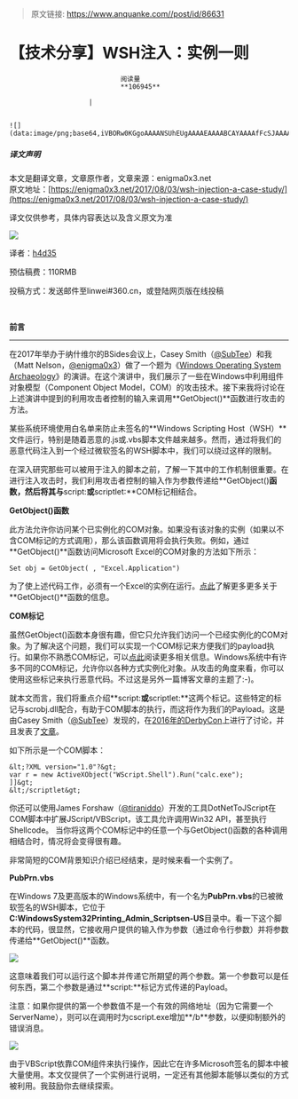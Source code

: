> 原文链接: https://www.anquanke.com//post/id/86631 


# 【技术分享】WSH注入：实例一则


                                阅读量   
                                **106945**
                            
                        |
                        
                                                                                                                                    ![](data:image/png;base64,iVBORw0KGgoAAAANSUhEUgAAAAEAAAABCAYAAAAfFcSJAAAAAXNSR0IArs4c6QAAAARnQU1BAACxjwv8YQUAAAAJcEhZcwAADsQAAA7EAZUrDhsAAAANSURBVBhXYzh8+PB/AAffA0nNPuCLAAAAAElFTkSuQmCC)
                                                                                            



##### 译文声明

本文是翻译文章，文章原作者，文章来源：enigma0x3.net
                                <br>原文地址：[https://enigma0x3.net/2017/08/03/wsh-injection-a-case-study/](https://enigma0x3.net/2017/08/03/wsh-injection-a-case-study/)

译文仅供参考，具体内容表达以及含义原文为准



[![](https://p4.ssl.qhimg.com/t010b4324a47984272e.png)](https://p4.ssl.qhimg.com/t010b4324a47984272e.png)

译者：[h4d35](http://bobao.360.cn/member/contribute?uid=1630860495)

预估稿费：110RMB

投稿方式：发送邮件至linwei#360.cn，或登陆网页版在线投稿

<br>

**前言**

****

在2017年举办于纳什维尔的BSides会议上，Casey Smith（[@SubTee](https://twitter.com/subtee)）和我（Matt Nelson，[@enigma0x3](https://twitter.com/enigma0x3)）做了一个题为《[Windows Operating System Archaeology](https://www.youtube.com/watch?v=3gz1QmiMhss)》的演讲。在这个演讲中，我们展示了一些在Windows中利用组件对象模型（Component Object Model，COM）的攻击技术。接下来我将讨论在上述演讲中提到的利用攻击者控制的输入来调用**GetObject()**函数进行攻击的方法。

某些系统环境使用白名单来防止未签名的**Windows Scripting Host（WSH）**文件运行，特别是随着恶意的.js或.vbs脚本文件越来越多。然而，通过将我们的恶意代码注入到一个经过微软签名的WSH脚本中，我们可以绕过这样的限制。

在深入研究那些可以被用于注入的脚本之前，了解一下其中的工作机制很重要。在进行注入攻击时，我们利用攻击者控制的输入作为参数传递给**GetObject()**函数，然后将其与**script:**或**scriptlet:**COM标记相结合。



**GetObject()函数**

此方法允许你访问某个已实例化的COM对象。如果没有该对象的实例（如果以不含COM标记的方式调用），那么该函数调用将会执行失败。例如，通过**GetObject()**函数访问Microsoft Excel的COM对象的方法如下所示：

```
Set obj = GetObject( , "Excel.Application")
```

为了使上述代码工作，必须有一个Excel的实例在运行。[点此](https://ss64.com/vb/getobject.html)了解更多更多关于**GetObject()**函数的信息。 



**COM标记**

虽然GetObject()函数本身很有趣，但它只允许我们访问一个已经实例化的COM对象。为了解决这个问题，我们可以实现一个COM标记来方便我们的payload执行。如果你不熟悉COM标记，可以[点此](https://msdn.microsoft.com/en-us/library/windows/desktop/ms691261(v=vs.85).aspx)阅读更多相关信息。Windows系统中有许多不同的COM标记，允许你以各种方式实例化对象。从攻击的角度来看，你可以使用这些标记来执行恶意代码。不过这是另外一篇博客文章的主题了:-)。

就本文而言，我们将重点介绍**script:**或**scriptlet:**这两个标记。这些特定的标记与scrobj.dll配合，有助于COM脚本的执行，而这将作为我们的Payload。这是由Casey Smith（[@SubTee](https://twitter.com/subtee)）发现的，在[2016年的DerbyCon](http://www.irongeek.com/i.php?page=videos/derbycon6/522-establishing-a-foothold-with-javascript-casey-smith)上进行了讨论，并且发表了[文章](http://www.irongeek.com/i.php?page=videos/derbycon6/522-establishing-a-foothold-with-javascript-casey-smith)。

如下所示是一个COM脚本：



```
&lt;?XML version="1.0"?&gt;
var r = new ActiveXObject("WScript.Shell").Run("calc.exe");
]]&gt;
&lt;/scriptlet&gt;
```

你还可以使用James Forshaw（[@tiraniddo](https://twitter.com/tiraniddo)）开发的工具DotNetToJScript在COM脚本中扩展JScript/VBScript，该工具允许调用Win32 API，甚至执行Shellcode。 当你将这两个COM标记中的任意一个与GetObject()函数的各种调用相结合时，情况将会变得很有趣。

非常简短的COM背景知识介绍已经结束，是时候来看一个实例了。



**PubPrn.vbs**

在Windows 7及更高版本的Windows系统中，有一个名为**PubPrn.vbs**的已被微软签名的WSH脚本，它位于**C:WindowsSystem32Printing_Admin_Scriptsen-US**目录中。看一下这个脚本的代码，很显然，它接收用户提供的输入作为参数（通过命令行参数）并将参数传递给**GetObject()**函数。

[![](https://p5.ssl.qhimg.com/t016407db531a3ed797.png)](https://p5.ssl.qhimg.com/t016407db531a3ed797.png)

这意味着我们可以运行这个脚本并传递它所期望的两个参数。第一个参数可以是任何东西，第二个参数是通过**script:**标记方式传递的Payload。

注意：如果你提供的第一个参数值不是一个有效的网络地址（因为它需要一个ServerName），则可以在调用时为cscript.exe增加**/b**参数，以便抑制额外的错误消息。

[![](https://p3.ssl.qhimg.com/t01c5a3b55967f0823f.png)](https://p3.ssl.qhimg.com/t01c5a3b55967f0823f.png)

由于VBScript依靠COM组件来执行操作，因此它在许多Microsoft签名的脚本中被大量使用。本文仅提供了一个实例进行说明，一定还有其他脚本能够以类似的方式被利用。我鼓励你去继续探索。
